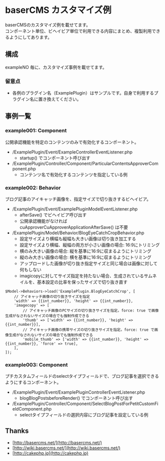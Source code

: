 # baserCMS カスタマイズ例

baserCMSのカスタマイズ例を載せてます。  
コンポーネント単位、ビヘイビア単位で利用できる内容にまとめ、複製利用できるようにしてあります。  


## 構成

exampleNO 毎に、カスタマイズ事例を載せてます。

### 留意点

- 各例のプラグイン名（ExamplePlugin）はサンプルです。自身で利用するプラグイン名に置き換えてください。


## 事例一覧

### example001: Component
公開承認機能を特定のコンテンツのみで有効化するコンポーネント。

- /ExamplePlugin/Event/ExampleControllerEventListener.php
    - startup() でコンポーネント呼び出す
- /ExamplePlugin/Controller/Component/ParticularContentsApproverComponent.php
    - コンテンツ名で有効化するコンテンツを指定している例


### example002: Behavior
ブログ記事のアイキャッチ画像を、指定サイズで切り抜きするビヘイビア。

- /ExamplePlugin/Event/ExamplePluginModelEventListener.php
    - afterSave() でビヘイビア呼び出す
    - 公開承認機能がなければ cuApproverCuApproverApplicationAfterSave() は不要
- /ExamplePlugin/Model/Behavior/BlogEyeCatchCropBehavior.php
    - 設定サイズより横幅も縦幅も大きい画像は切り抜き加工する
    - 設定サイズより横幅、縦幅の両方が小さい画像の場合: 16:9にトリミング
    - 横のみ大きい画像の場合: 縦を基準に16:9に収まるようにトリミング
    - 縦のみ大きい画像の場合: 横を基準に16:9に収まるようにトリミング
    - アップロードした画像が切り抜き指定サイズと同じ場合は画像に対して何もしない
    - imagicopyに対してサイズ指定を持たない場合、生成されているサムネイルを、基本設定の比率を保ったサイズで切り抜き直す

```
$Model->Behaviors->load('ExamplePlugin.BlogEyeCatchCrop', [
	// アイキャッチ画像の切り抜きサイズを指定
	'width' => {{int_number}}, 'height' => {{int_number}},
	'imagecopy' => [
		// アイキャッチ画像のPCサイズの切り抜きサイズを指定。force: true で画像生成がなされないサイズの場合でも強制作成できる
		'thumb' => ['width' => {{int_number}}, 'height' => {{int_number}}],
		// アイキャッチ画像の携帯サイズの切り抜きサイズを指定。force: true で画像生成がなされないサイズの場合でも強制作成できる
		'mobile_thumb' => ['width' => {{int_number}}, 'height' => {{int_number}}, 'force' => true],
	],
]);
```


### example003: Component
プチカスタムフィールドのselectタイプフィールドで、ブログ記事を選択できるようにするコンポーネント。

- /ExamplePlugin/Event/ExamplePluginControllerEventListener.php
    - blogBlogPostsbeforeRender() でコンポーネント呼び出す
- /ExamplePlugin/Controller/Component/SelectBlogPostForPetitCustomFieldComponent.php
    - selectタイプフィールドの選択内容にブログ記事を設定している例


## Thanks

- [http://basercms.net/](http://basercms.net/)
- [http://wiki.basercms.net/](http://wiki.basercms.net/)
- [http://cakephp.jp](http://cakephp.jp)
